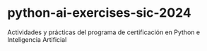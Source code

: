 # python-ai-exercises-sic-2024
Actividades y prácticas del programa de certificación en Python e Inteligencia Artificial

